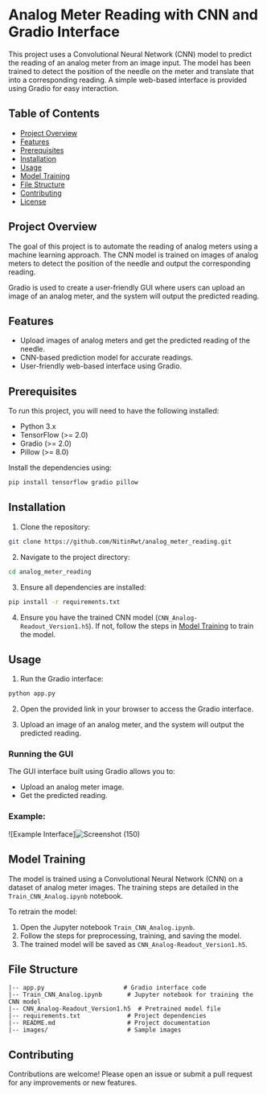 

# Analog Meter Reading with CNN and Gradio Interface

This project uses a Convolutional Neural Network (CNN) model to predict the reading of an analog meter from an image input. The model has been trained to detect the position of the needle on the meter and translate that into a corresponding reading. A simple web-based interface is provided using Gradio for easy interaction.

## Table of Contents
- [Project Overview](#project-overview)
- [Features](#features)
- [Prerequisites](#prerequisites)
- [Installation](#installation)
- [Usage](#usage)
- [Model Training](#model-training)
- [File Structure](#file-structure)
- [Contributing](#contributing)
- [License](#license)

## Project Overview
The goal of this project is to automate the reading of analog meters using a machine learning approach. The CNN model is trained on images of analog meters to detect the position of the needle and output the corresponding reading.

Gradio is used to create a user-friendly GUI where users can upload an image of an analog meter, and the system will output the predicted reading.

## Features
- Upload images of analog meters and get the predicted reading of the needle.
- CNN-based prediction model for accurate readings.
- User-friendly web-based interface using Gradio.

## Prerequisites
To run this project, you will need to have the following installed:
- Python 3.x
- TensorFlow (>= 2.0)
- Gradio (>= 2.0)
- Pillow (>= 8.0)

Install the dependencies using:
```bash
pip install tensorflow gradio pillow
```

## Installation
1. Clone the repository:
```bash
git clone https://github.com/NitinRwt/analog_meter_reading.git
```
2. Navigate to the project directory:
```bash
cd analog_meter_reading
```
3. Ensure all dependencies are installed:
```bash
pip install -r requirements.txt
```

4. Ensure you have the trained CNN model (`CNN_Analog-Readout_Version1.h5`). If not, follow the steps in [Model Training](#model-training) to train the model.

## Usage
1. Run the Gradio interface:
```bash
python app.py
```
2. Open the provided link in your browser to access the Gradio interface.

3. Upload an image of an analog meter, and the system will output the predicted reading.

### Running the GUI
The GUI interface built using Gradio allows you to:
- Upload an analog meter image.
- Get the predicted reading.

### Example:
![Example Interface]![Screenshot (150)](https://github.com/user-attachments/assets/ad516314-e3ec-44dd-b0eb-eb8050ef7fb2)


## Model Training
The model is trained using a Convolutional Neural Network (CNN) on a dataset of analog meter images. The training steps are detailed in the `Train_CNN_Analog.ipynb` notebook.

To retrain the model:
1. Open the Jupyter notebook `Train_CNN_Analog.ipynb`.
2. Follow the steps for preprocessing, training, and saving the model.
3. The trained model will be saved as `CNN_Analog-Readout_Version1.h5`.

## File Structure
```
|-- app.py                      # Gradio interface code
|-- Train_CNN_Analog.ipynb       # Jupyter notebook for training the CNN model
|-- CNN_Analog-Readout_Version1.h5  # Pretrained model file
|-- requirements.txt             # Project dependencies
|-- README.md                    # Project documentation
|-- images/                      # Sample images
```

## Contributing
Contributions are welcome! Please open an issue or submit a pull request for any improvements or new features.

